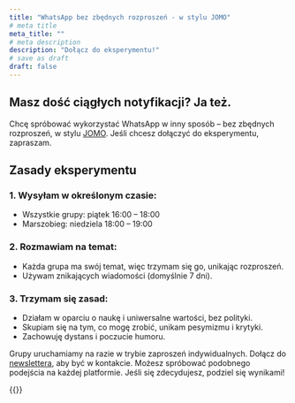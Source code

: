 ```yaml
---
title: "WhatsApp bez zbędnych rozproszeń - w stylu JOMO"
# meta title
meta_title: ""
# meta description
description: "Dołącz do eksperymentu!"
# save as draft
draft: false
---
```

## Masz dość ciągłych notyfikacji? Ja też.
Chcę spróbować wykorzystać WhatsApp w inny sposób – bez zbędnych rozproszeń, w stylu [JOMO](/jomo). Jeśli chcesz dołączyć do eksperymentu, zapraszam.

## Zasady eksperymentu

### 1. Wysyłam w określonym czasie:
* Wszystkie grupy: piątek 16:00 – 18:00
* Marszobieg: niedziela 18:00 – 19:00

### 2. Rozmawiam na temat:
* Każda grupa ma swój temat, więc trzymam się go, unikając rozproszeń.
* Używam znikających wiadomości (domyślnie 7 dni).

### 3. Trzymam się zasad:
* Działam w oparciu o naukę i uniwersalne wartości, bez polityki.
* Skupiam się na tym, co mogę zrobić, unikam pesymizmu i krytyki.
* Zachowuję dystans i poczucie humoru.

Grupy uruchamiamy na razie w trybie zaproszeń indywidualnych. Dołącz do [newslettera](/newsletter), aby być w kontakcie. Możesz spróbować podobnego podejścia na każdej platformie. Jeśli się zdecydujesz, podziel się wynikami!

{{<cta>}}